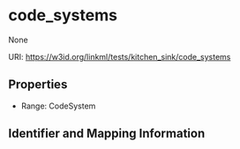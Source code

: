 # code_systems

None

URI: https://w3id.org/linkml/tests/kitchen_sink/code_systems



<!-- no inheritance hierarchy -->


## Properties

 * Range: CodeSystem

## Identifier and Mapping Information


